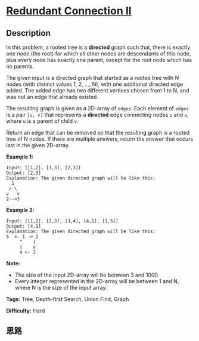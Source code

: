 # [Redundant Connection II][title]

## Description

In this problem, a rooted tree is a **directed** graph such that, there is
exactly one node (the root) for which all other nodes are descendants of this
node, plus every node has exactly one parent, except for the root node which
has no parents.

The given input is a directed graph that started as a rooted tree with N nodes
(with distinct values 1, 2, ..., N), with one additional directed edge added.
The added edge has two different vertices chosen from 1 to N, and was not an
edge that already existed.

The resulting graph is given as a 2D-array of `edges`. Each element of `edges`
is a pair `[u, v]` that represents a **directed** edge connecting nodes `u`
and `v`, where `u` is a parent of child `v`.

Return an edge that can be removed so that the resulting graph is a rooted
tree of N nodes. If there are multiple answers, return the answer that occurs
last in the given 2D-array.

**Example 1:**  
            Input: [[1,2], [1,3], [2,3]]    Output: [2,3]    Explanation: The given directed graph will be like this:      1     / \    v   v    2-->3    

**Example 2:**  
            Input: [[1,2], [2,3], [3,4], [4,1], [1,5]]    Output: [4,1]    Explanation: The given directed graph will be like this:    5  <- 1 -> 2         ^    |         |    v         4 <- 3    

**Note:**  

* The size of the input 2D-array will be between 3 and 1000.
* Every integer represented in the 2D-array will be between 1 and N, where N is the size of the input array.


**Tags:** Tree, Depth-first Search, Union Find, Graph

**Difficulty:** Hard

## 思路

[title]: https://leetcode.com/problems/redundant-connection-ii
